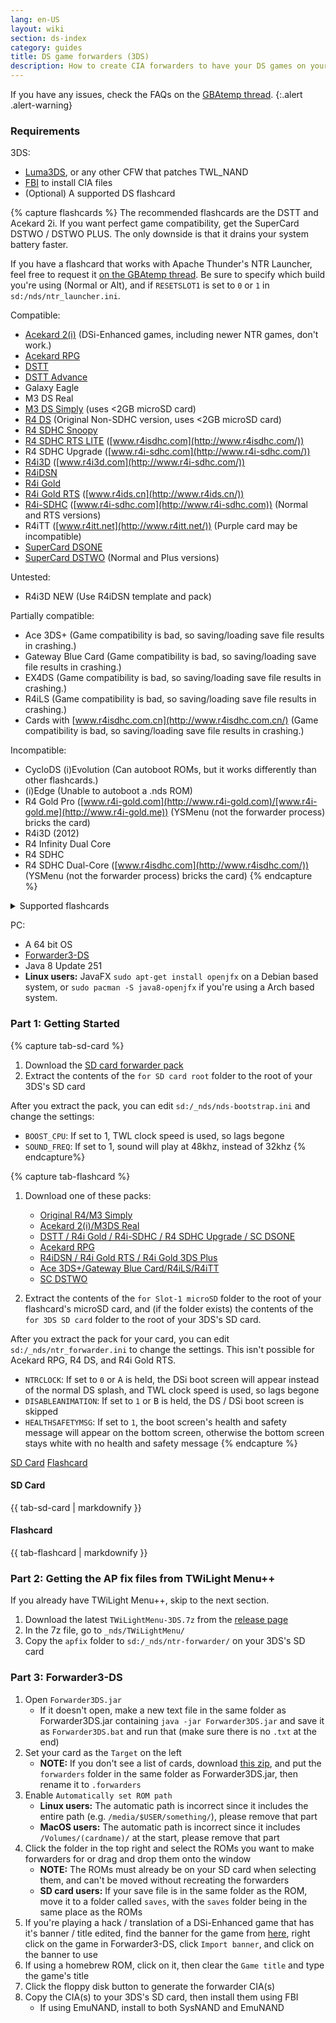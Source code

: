 ```yaml
---
lang: en-US
layout: wiki
section: ds-index
category: guides
title: DS game forwarders (3DS)
description: How to create CIA forwarders to have your DS games on your 3DS's home menu
---
```


If you have any issues, check the FAQs on the [GBAtemp thread](https://gbatemp.net/threads/nds-forwarder-cias-for-your-home-menu.426174/).
{:.alert .alert-warning}

### Requirements

3DS:
- [Luma3DS](https://github.com/lumateam/luma3ds/releases), or any other CFW that patches TWL_NAND
- [FBI](https://github.com/Steveice10/FBI/releases) to install CIA files
- (Optional) A supported DS flashcard

{% capture flashcards %}
The recommended flashcards are the DSTT and Acekard 2i. If you want perfect game compatibility, get the SuperCard DSTWO / DSTWO PLUS. The only downside is that it drains your system battery faster.

If you have a flashcard that works with Apache Thunder's NTR Launcher, feel free to request it [on the GBAtemp thread](https://gbatemp.net/threads/nds-forwarder-cias-for-your-home-menu.426174/). Be sure to specify which build you're using (Normal or Alt), and if `RESETSLOT1` is set to `0` or `1` in `sd:/nds/ntr_launcher.ini`.

Compatible:
- [Acekard 2(i)](http://www.nds-card.com/ProShow.asp?ProID=160) (DSi-Enhanced games, including newer NTR games, don't work.)
- [Acekard RPG](http://wiki.gbatemp.net/wiki/Acekard_RPG)
- [DSTT](http://www.nds-card.com/ProShow.asp?ProID=157)
- [DSTT Advance](http://kaze-tado.way-nifty.com/moo/images/2008/11/19/200811202.jpg)
- Galaxy Eagle
- M3 DS Real
- [M3 DS Simply](https://farm2.static.flickr.com/1333/752793411_d91b182eb7.jpg) (uses <2GB microSD card)
- [R4 DS](http://www.nds-card.com/ProShow.asp?ProID=141) (Original Non-SDHC version, uses <2GB microSD card)
- [R4 SDHC Snoopy](http://www.nds-card.com/ProShow.asp?ProID=567)
- [R4 SDHC RTS LITE](http://www.nds-card.com/ProShow.asp?ProID=450) ([www.r4isdhc.com](http://www.r4isdhc.com/))
- R4 SDHC Upgrade ([www.r4i-sdhc.com](http://www.r4i-sdhc.com/))
- [R4i3D](http://www.3ds-cart.com/en/other-flashcarts/35-r4i3d-revolution-cart-for-3ds-dsi-dsl-ds.html) ([www.r4i3d.com](http://www.r4i-sdhc.com/))
- [R4iDSN](http://3ds-flashcard.com/home/28-r4idsn-3ds.html)
- [R4i Gold](http://www.nds-card.com/ProShow.asp?ProID=330)
- [R4i Gold RTS](http://www.nds-card.com/ProShow.asp?ProID=149) ([www.r4ids.cn](http://www.r4ids.cn/))
- [R4i-SDHC](http://www.nds-card.com/ProShow.asp?ProID=146) ([www.r4i-sdhc.com](http://www.r4i-sdhc.com)) (Normal and RTS versions)
- R4iTT ([www.r4itt.net](http://www.r4itt.net/)) (Purple card may be incompatible)
- [SuperCard DSONE](http://wiki.gbatemp.net/wiki/SuperCard_DSONEi)
- [SuperCard DSTWO](http://www.nds-card.com/ProShow.asp?ProID=135) (Normal and Plus versions)

Untested:
- R4i3D NEW (Use R4iDSN template and pack)

Partially compatible:
- Ace 3DS+ (Game compatibility is bad, so saving/loading save file results in crashing.)
- Gateway Blue Card (Game compatibility is bad, so saving/loading save file results in crashing.)
- EX4DS (Game compatibility is bad, so saving/loading save file results in crashing.)
- R4iLS (Game compatibility is bad, so saving/loading save file results in crashing.)
- Cards with [www.r4isdhc.com.cn](http://www.r4isdhc.com.cn/) (Game compatibility is bad, so saving/loading save file results in crashing.)

Incompatible:
- CycloDS (i)Evolution (Can autoboot ROMs, but it works differently than other flashcards.)
- (i)Edge (Unable to autoboot a .nds ROM)
- R4 Gold Pro ([www.r4i-gold.com](http://www.r4i-gold.com)/[www.r4i-gold.me](http://www.r4i-gold.me)) (YSMenu (not the forwarder process) bricks the card)
- R4i3D (2012)
- R4 Infinity Dual Core
- R4 SDHC
- R4 SDHC Dual-Core ([www.r4isdhc.com](http://www.r4isdhc.com/)) (YSMenu (not the forwarder process) bricks the card)
{% endcapture %}

<details>
	<summary>Supported flashcards</summary>
	<div class="details-content">
		{{ flashcards | markdownify }}
	</div>
</details>

PC:
- A 64 bit OS
- [Forwarder3-DS](https://www.dropbox.com/s/b9de5ii6vm3dxfn/Forwarder3DS-v2.9.6.zip?dl=0)
- Java 8 Update 251
- **Linux users:** JavaFX `sudo apt-get install openjfx` on a Debian based system, or `sudo pacman -S java8-openjfx` if you're using a Arch based system.

### Part 1: Getting Started
{% capture tab-sd-card %}
1. Download the [SD card forwarder pack](https://www.dropbox.com/s/k5uaa4jzbtkgm0z/DS%20Game%20Forwarder%20pack%20%283DS%20SD%20Card%29.7z?dl=0)
1. Extract the contents of the `for SD card root` folder to the root of your 3DS's SD card

After you extract the pack, you can edit `sd:/_nds/nds-bootstrap.ini` and change the settings:
- `BOOST_CPU`: If set to 1, TWL clock speed is used, so lags begone
- `SOUND_FREQ`: If set to 1, sound will play at 48khz, instead of 32khz
{% endcapture%}

{% capture tab-flashcard %}
1. Download one of these packs:
   - [Original R4/M3 Simply](https://www.dropbox.com/s/juxzri7h8bttunh/DS%20Game%20Forwarder%20pack%20%28Original%20R4%2C%20M3%20Simply%29.7z?dl=0)
   - [Acekard 2(i)/M3DS Real](https://www.dropbox.com/s/5elogf885sd62hu/DS%20Game%20Forwarder%20pack%20%28M3DS%20Real%29.7z?dl=0)
   - [DSTT / R4i Gold / R4i-SDHC / R4 SDHC Upgrade / SC DSONE](https://www.dropbox.com/s/xxfmvikwmnvsu63/DS%20Game%20Forwarder%20pack%20%28DSTT%2C%20R4i%20Gold%2C%20R4i-SDHC%2C%20SC%20DSONE%29.7z?dl=0)
   - [Acekard RPG](https://drive.google.com/file/d/0B2_1xHkEp2_6OHVuZEJwU1BKbEU/view?usp=sharing)
   - [R4iDSN / R4i Gold RTS / R4i Gold 3DS Plus](https://www.dropbox.com/s/j8nquh073k9y0h7/DS%20Game%20Forwarder%20pack%20%28R4iDSN%2C%20R4i%20Gold%20RTS%29.7z?dl=0)
   - [Ace 3DS+/Gateway Blue Card/R4iLS/R4iTT](https://www.dropbox.com/s/fd7dzhn8burcq02/DS%20Game%20Forwarder%20pack%20%28Ace3DS%2C%20GW%20Blue%20Card%2C%20R4iTT%29.7z?dl=0)
   - [SC DSTWO](https://www.dropbox.com/s/pyyg0vq8b0nmhqd/DS%20Game%20Forwarder%20pack%20%28SC%20DSTWO%29.7z?dl=0)

1. Extract the contents of the `for Slot-1 microSD` folder to the root of your flashcard's microSD card, and (if the folder exists) the contents of the `for 3DS SD card` folder to the root of your 3DS's SD card.

After you extract the pack for your card, you can edit `sd:/_nds/ntr_forwarder.ini` to change the settings. This isn't possible for Acekard RPG, R4 DS, and R4i Gold RTS.
- `NTRCLOCK`: If set to `0` or <kbd class="face">A</kbd> is held, the DSi boot screen will appear instead of the normal DS splash, and TWL clock speed is used, so lags begone
- `DISABLEANIMATION`: If set to `1` or <kbd class="face">B</kbd> is held, the DS / DSi boot screen is skipped
- `HEALTHSAFETYMSG`: If set to `1`, the boot screen's health and safety message will appear on the bottom screen, otherwise the bottom screen stays white with no health and safety message
{% endcapture %}

<div class="tab-container">
	<div class="pb-3">
		<a class="tab-link btn btn-outline-secondary tab-default" href="#tab-sd-card" onclick="openTab(event, event.currentTarget)" data-tab-name="sd-card">SD Card</a>
		<a class="tab-link btn btn-outline-secondary" href="#tab-flashcard" onclick="openTab(event, event.currentTarget)" data-tab-name="flashcard">Flashcard</a>
	</div>
	<div id="tab-sd-card">
		<noscript><h4>SD Card</h4></noscript>
		{{ tab-sd-card | markdownify }}
	</div>
	<div id="tab-flashcard">
		<noscript><h4>Flashcard</h4></noscript>
		{{ tab-flashcard | markdownify }}
	</div>
</div>

### Part 2: Getting the AP fix files from TWiLight Menu++
If you already have TWiLight Menu++, skip to the next section.
1. Download the latest `TWiLightMenu-3DS.7z` from the [release page](https://github.com/DS-Homebrew/TWiLightMenu/releases)
1. In the 7z file, go to `_nds/TWiLightMenu/`
1. Copy the `apfix` folder to `sd:/_nds/ntr-forwarder/` on your 3DS's SD card

### Part 3: Forwarder3-DS
1. Open `Forwarder3DS.jar`
   - If it doesn't open, make a new text file in the same folder as Forwarder3DS.jar containing `java -jar Forwarder3DS.jar` and save it as `Forwarder3DS.bat` and run that (make sure there is no `.txt` at the end)
1. Set your card as the `Target` on the left
   - **NOTE:** If you don't see a list of cards, download [this zip](https://github.com/Olmectron/olmectron.github.io/archive/master.zip), and put the `forwarders` folder in the same folder as Forwarder3DS.jar, then rename it to `.forwarders`
1. Enable `Automatically set ROM path`
   - **Linux users:** The automatic path is incorrect since it includes the entire path (e.g. `/media/$USER/something/`), please remove that part
   - **MacOS users:** The automatic path is incorrect since it includes `/Volumes/(cardname)/` at the start, please remove that part
1. Click the folder in the top right and select the ROMs you want to make forwarders for or drag and drop them onto the window
   - **NOTE:** The ROMs must already be on your SD card when selecting them, and can't be moved without recreating the forwarders
   - **SD card users:** If your save file is in the same folder as the ROM, move it to a folder called `saves`, with the `saves` folder being in the same place as the ROMs
1. If you're playing a hack / translation of a DSi-Enhanced game that has it's banner / title edited, find the banner for the game from [here](https://www.dropbox.com/sh/igr47pr0q5bh4p5/AAA9Dy8VOGfBLUA6KdLDSDW-a?dl=0), right click on the game in Forwarder3-DS, click `Import banner`, and click on the banner to use
1. If using a homebrew ROM, click on it, then clear the `Game title` and type the game's title
1. Click the floppy disk button to generate the forwarder CIA(s)
1. Copy the CIA(s) to your 3DS's SD card, then install them using FBI
   - If using EmuNAND, install to both SysNAND and EmuNAND
